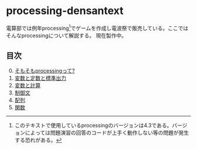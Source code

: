 # processing-densantext
電算部では例年processing[^1]でゲームを作成し電波祭で販売している。ここではそんなprocessingについて解説する。
現在製作中。

## 目次
0. [そもそもprocessingって?](Chapter0.md)
1. [変数と定数と標準出力](Chapter1.md)
2. [変数と計算](Chapter2.md)
3. [制御文](Chapter3.md)
4. [配列](Chapter4.md)
5. [関数](Chapter5.md)

[^1]: このテキストで使用しているprocessingのバージョンは4.3である。バージョンによっては問題演習の回答のコードが上手く動作しない等の問題が発生する恐れがある。
